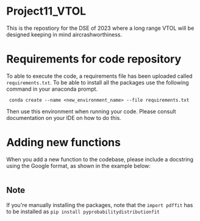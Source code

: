 # Project11_VTOL

This is the repostiory for the DSE of 2023 where a long range VTOL will be designed keeping in mind aircrashworthiness.

# Requirements for code repository

To able to execute the code, a requirements file has been uploaded called `requirements.txt`. To be able to install all the packages use the following command in your anaconda prompt. 

``` conda create --name <new_environment_name> --file requirements.txt```


Then use this environment when running your code. Please consult documentation on your IDE on how to do this.

# Adding new functions

When you add a new function to the codebase, please include a docstring using the Google format, as shown in the example below:

```python


```

## Note

If you're manually installing the packages, note that the `import pdffit` has to be installed as `pip install pyprobabilitydistributionfit`

